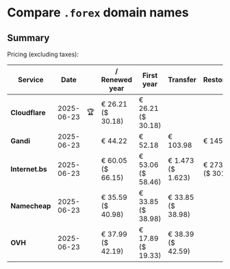 # Compare `.forex` domain names

## Summary

Pricing (excluding taxes):

| Service | Date |  | / Renewed year | First year | Transfer | Restoration |
|--|--|--|--|--|--|--|
| **Cloudflare** | 2025-06-23 | 🏆 | € 26.21<br>($ 30.18) | € 26.21<br>($ 30.18) |  |  |
| **Gandi** | 2025-06-23 |  | € 44.22 | € 52.18 | € 103.98 | € 145.26 |
| **Internet.bs** | 2025-06-23 |  | € 60.05<br>($ 66.15) | € 53.06<br>($ 58.46) | € 1.473<br>($ 1.623) | € 273.55<br>($ 301.39) |
| **Namecheap** | 2025-06-23 |  | € 35.59<br>($ 40.98) | € 33.85<br>($ 38.98) | € 33.85<br>($ 38.98) |  |
| **OVH** | 2025-06-23 |  | € 37.99<br>($ 42.19) | € 17.89<br>($ 19.33) | € 38.39<br>($ 42.59) |  |
